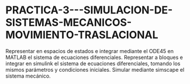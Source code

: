 # PRACTICA-3---SIMULACION-DE-SISTEMAS-MECANICOS-MOVIMIENTO-TRASLACIONAL
Representar en espacios de estados e integrar mediante el ODE45 en MATLAB el sistema de ecuaciones diferenciales. Representar a bloques e integrar en simulink el sistema de ecuaciones diferenciales, tomando los mismos parámetros y condiciones iniciales. Simular mediante simscape el sistema mecánico.
